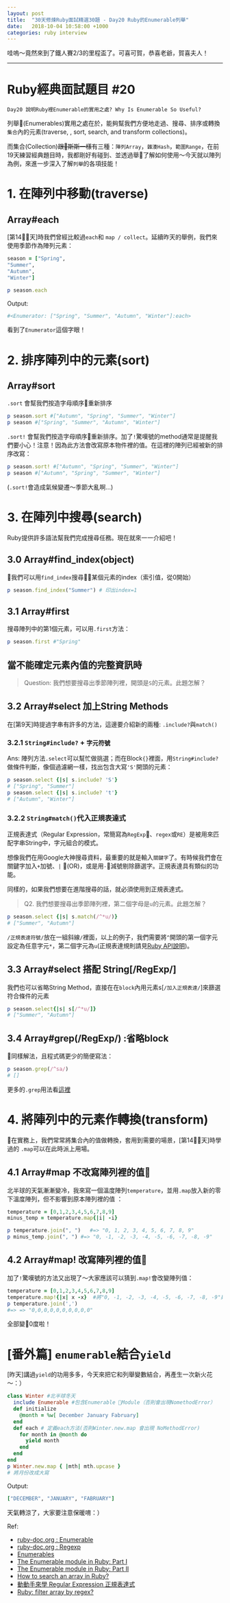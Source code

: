 ```yaml
---
layout: post
title:  "30天修煉Ruby面試精選30題 - Day20 Ruby的Enumerable列舉"
date:   2018-10-04 10:58:00 +1000
categories: ruby interview
---
```


哇嗚～竟然來到了鐵人賽2/3的里程盃了。可喜可賀，恭喜老爺，賀喜夫人！

---

# Ruby經典面試題目 #20

`Day20 說明Ruby裡Enumerable的實用之處? Why Is Enumerable So Useful?`

列舉(Enumerables)實用之處在於，能夠幫我們方便地走過、搜尋、排序或轉換`集合`內的元素(traverse, , sort, search, and transform collections)。

而集合(Collection)~~跟斯斯一樣~~有三種：`陣列Array`，`雜湊Hash`，`範圍Range`，在前19天練習經典題目時，我都剛好有碰到、並透過舉🌰了解如何使用～今天就以陣列為例，來進一步深入了解`列舉`的各項技能！

# 1. 在陣列中移動(traverse)

## Array#each

[第14天]時我們曾經比較過`each`和 `map / collect`。延續昨天的舉例，我們來使用季節作為陣列元素：

```ruby
season = ["Spring",
"Summer",
"Autumn",
"Winter"]

p season.each
```

Output:

```ruby
#<Enumerator: ["Spring", "Summer", "Autumn", "Winter"]:each>
```

看到了`Enumerator`這個字眼！

# 2. 排序陣列中的元素(sort)

## Array#sort

`.sort` 會幫我們按造字母順序重新排序

```ruby
p season.sort #["Autumn", "Spring", "Summer", "Winter"]
p season #["Spring", "Summer", "Autumn", "Winter"]
```

`.sort!` 會幫我們按造字母順序重新排序。加了`!`驚嘆號的method通常是提醒我們要小心！注意！因為此方法會改寫原本物件裡的值。在這裡的陣列已經被新的排序改寫：

```ruby
p season.sort! #["Autumn", "Spring", "Summer", "Winter"]
p season #["Autumn", "Spring", "Summer", "Winter"]
```

(`.sort!`會造成氣候變遷～季節大亂啊...)

# 3. 在陣列中搜尋(search)

Ruby提供許多語法幫我們完成搜尋任務。現在就來一一介紹吧！

## 3.0 Array#find_index(object)

我們可以用`find_index`搜尋某個元素的index（索引值，從0開始）

```ruby
p season.find_index("Summer") # 印出index=1
```

## 3.1 Array#first

搜尋陣列中的第1個元素，可以用`.first`方法：

```ruby
p season.first #"Spring"
```

## 當不能確定元素內值的完整資訊時

> Question: 我們想要搜尋出季節陣列裡，開頭是`S`的元素。此題怎解？

## 3.2 Array#select 加上String Methods

在[第9天]時提過字串有許多的方法，這邊要介紹新的兩種: `.include?`與`match()`

### 3.2.1 `String#include?` + `字元符號`

Ans: 陣列方法`.select`可以幫忙做挑選；而在Block`{}`裡面，用`String#include?`做條件判斷，像個過濾網一樣，找出包含大寫`'S'`開頭的元素：

```ruby
p season.select {|s| s.include? 'S'}
# ["Spring", "Summer"]
p season.select {|s| s.include? 't'}
# ["Autumn", "Winter"]
```

### 3.2.2 `String#match()`代入正規表達式

正規表達式（Regular Expression，常簡寫為`RegExp`、`regex`或`RE`）是被用來匹配字串String中，字元組合的模式。

想像我們在用Google大神搜尋資料，最重要的就是輸入`關鍵字`了。有時候我們會在關鍵字加入`+`加號、`|` (OR)，或是用`-`減號剔除篩選字。正規表達具有類似的功能。

同樣的，如果我們想要在進階搜尋的話，就必須使用到正規表達式。

> Q2. 我們想要搜尋出季節陣列裡，第二個字母是`u`的元素。此題怎解？

```ruby
p season.select {|s| s.match(/^*u/)}
# ["Summer", "Autumn"]
```

`/正規表達符號/`放在一組斜線`/`裡面，以上的例子，我們需要將`^`開頭的第一個字元設定為任意字元`*`，第二個字元為`u`(正規表達規則請見[Ruby API說明](http://ruby-doc.org/core-2.4.2/Regexp.html))。

## 3.3 Array#select 搭配 String[/RegExp/]

我們也可以省略String Method，直接在在`block`內用元素s[`/加入正規表達/`]來篩選符合條件的元素

```ruby
p season.select{|s| s[/^*u/]}
# ["Summer", "Autumn"]
```

## 3.4 Array#grep(/RegExp/) :省略block

同樣解法，且程式碼更少的簡便寫法：

```ruby
p season.grep(/^sa/)
# []
```

更多的`.grep`用法看[這裡](http://ruby-doc.org/core-2.0.0/Enumerable.html#method-i-grep)

# 4. 將陣列中的元素作轉換(transform)

在實務上，我們常常將集合內的值做轉換，套用到需要的場景，[第14天]時學過的 `.map`可以在此時派上用場。

## 4.1 Array#map 不改寫陣列裡的值

北半球的天氣漸漸變冷，我來寫一個溫度陣列`temperature`，並用`.map`放入新的零下溫度陣列，但不影響到原本陣列裡的值 ：

```ruby
temperature = [0,1,2,3,4,5,6,7,8,9]
minus_temp = temperature.map{|i| -i}

p temperature.join(", ")   #=> "0, 1, 2, 3, 4, 5, 6, 7, 8, 9"
p minus_temp.join(", ") #=> "0, -1, -2, -3, -4, -5, -6, -7, -8, -9"
```

## 4.2 Array#map! 改寫陣列裡的值

加了`!`驚嘆號的方法又出現了～大家應該可以猜到`.map!`會改變陣列值：

```ruby
temperature = [0,1,2,3,4,5,6,7,8,9]
temperature.map!{|x| x -x}  #將"0, -1, -2, -3, -4, -5, -6, -7, -8, -9"與原陣列各個元素相加  
p temperature.join(',')
#=> => "0,0,0,0,0,0,0,0,0,0"
```

全部變0度啦！

# [番外篇] `enumerable`結合`yield`

[昨天]講過`yield`的功用多多，今天來把它和列舉變數結合，再產生一次新火花～：）

```ruby
class Winter #北半球冬天
  include Enumerable #包含Enumerable Module（否則會出現NomethodError）
  def initialize
    @month = %w[ December January Fabruary]  
  end
  def each # 定義each方法(否則Winter.new.map 會出現 NoMethodError)
    for month in @month do
      yield month
    end
  end
end
p Winter.new.map { |mth| mth.upcase }
# 將月份改成大寫
```

Output:

```ruby
["DECEMBER", "JANUARY", "FABRUARY"]
```

天氣轉涼了，大家要注意保暖唷：）

Ref:
* [ruby-doc.org : Enumerable](http://ruby-doc.org/core-2.4.2/Enumerable.html)
* [ruby-doc.org : Regexp](https://stackoverflow.com/questions/3937431/how-to-search-an-array-in-ruby)
* [Enumerables](http://ruby.bastardsbook.com/chapters/enumerables/)
* [The Enumerable module in Ruby: Part I](https://medium.com/@farsi_mehdi/the-enumerable-module-in-ruby-part-i-745d561cfebf)
* [The Enumerable module in Ruby: Part II](https://medium.com/@farsi_mehdi/the-enumerable-module-in-ruby-part-ii-41f69b36360)
* [How to search an array in Ruby?](https://stackoverflow.com/questions/3937431/how-to-search-an-array-in-ruby)
* [動動手來學 Regular Expression 正規表達式](https://5xruby.tw/posts/learn-regular-expression/)
* [Ruby: filter array by regex?](https://stackoverflow.com/questions/17354864/ruby-filter-array-by-regex)
